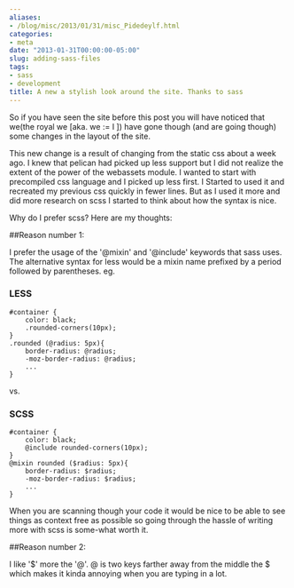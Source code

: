 ```yaml
---
aliases:
- /blog/misc/2013/01/31/misc_Pidedeylf.html
categories:
- meta
date: "2013-01-31T00:00:00-05:00"
slug: adding-sass-files
tags:
- sass
- development
title: A new a stylish look around the site. Thanks to sass
---
```


So if you have seen the site before this post you will have noticed that we(the
royal we [aka. we := I ])
have gone though (and are going though) some changes in the layout of the site.

<!-- excerpt -->


This new change is a result of changing from the static css about a week ago. I
knew that pelican had picked up less support but I did not realize the extent
of the power of the webassets module. I wanted to start with precompiled css
language and I picked up less first. I Started to used it and recreated my
previous css quickly in fewer lines. But as I used it more and did more
research on scss I started to think about how the syntax is nice.

Why do I prefer scss? Here are my thoughts:

##Reason number 1:

I prefer the usage of the '@mixin' and '@include' keywords that sass uses.
The alternative syntax for less would be a mixin name prefixed by a period
followed by parentheses. eg.

### LESS

    #container {
        color: black;
        .rounded-corners(10px);
    }
    .rounded (@radius: 5px){
        border-radius: @radius;
        -moz-border-radius: @radius;
        ...
    }

vs.

### SCSS

    #container {
        color: black;
        @include rounded-corners(10px);
    }
    @mixin rounded ($radius: 5px){
        border-radius: $radius;
        -moz-border-radius: $radius;
        ...
    }

When you are scanning though your code it would be nice to be able to see
things as context free as possible so going through the hassle of writing more
with scss is some-what worth it.

##Reason number 2: 

I like '$' more the '@'.  @ is two keys farther away from the
middle the $ which makes it kinda annoying when you are typing in a lot.


